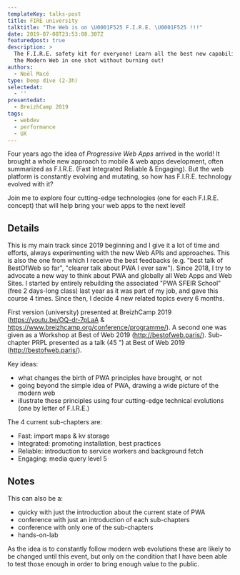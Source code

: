 ```yaml
---
templateKey: talks-post
title: FIRE university
talktitle: "The Web is on \U0001F525 F.I.R.E. \U0001F525 !!!"
date: 2019-07-08T23:53:08.307Z
featuredpost: true
description: >
  The F.I.R.E. safety kit for everyone! Learn all the best new capabilities of
  the Modern Web in one shot without burning out!
authors:
  - Noël Macé
type: Deep dive (2-3h)
selectedat:
  - ''
presentedat:
  - BreizhCamp 2019
tags:
  - webdev
  - performance
  - UX
---
```


Four years ago the idea of _Progressive Web Apps_  arrived in the world! It brought a whole new approach to mobile & web apps development, often summarized as  F.I.R.E. (Fast Integrated Reliable & Engaging). But the web platform is constantly evolving and mutating, so how has F.I.R.E. technology evolved with it?

Join me to explore four cutting-edge technologies (one for each F.I.R.E. concept) that will help bring your web apps to the next level!

## Details

This is my main track since 2019 beginning and I give it a lot of time and efforts, always experimenting with the new Web APIs and approaches. This is also the one from which I receive the best feedbacks (e.g. "best talk of BestOfWeb so far", "clearer talk about PWA I ever saw"). Since 2018, I try to advocate a new way to think about PWA and globally all Web Apps and Web Sites. I started by entirely rebuilding the associated "PWA SFEIR School" (free 2 days-long class) last year as it was part of my job, and gave this course 4 times. Since then, I decide 4 new related topics every 6 months.

First version (university) presented at BreizhCamp 2019 (https://youtu.be/OQ-dr-7pLaA & https://www.breizhcamp.org/conference/programme/). A second one was given as a Workshop at Best of Web 2019 (http://bestofweb.paris/). Sub-chapter PRPL presented as a talk (45 ") at Best of Web 2019 (http://bestofweb.paris/).

Key ideas:
- what changes the birth of PWA principles have brought, or not
- going beyond the simple idea of PWA, drawing a wide picture of the modern web
- illustrate these principles using four cutting-edge technical evolutions (one by letter of F.I.R.E.)

The 4 current sub-chapters are:
- Fast: import maps & kv storage
- Integrated: promoting installation, best practices
- Reliable: introduction to service workers and background fetch
- Engaging: media query level 5

## Notes

This can also be a:
- quicky with just the introduction about the current state of PWA
- conference with just an introduction of each sub-chapters
- conference with only one of the sub-chapters
- hands-on-lab

As the idea is to constantly follow modern web evolutions these are likely to be changed until this event, but only on the condition that I have been able to test those enough in order to bring enough value to the public.
